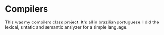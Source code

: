 # Compilers
This was my compilers class project. It's all in brazilian portuguese. I did the lexical, sintatic and semantic analyzer for a simple language. 
